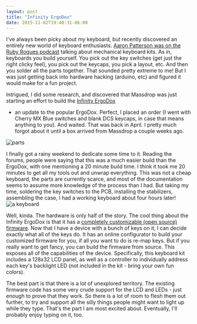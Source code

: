 ```yaml
---
layout: post
title: "Infinity ErgoDox"
date: 2015-11-02T19:40:31-06:00
---
```


I've always been picky about my keyboard, but recently discovered an entirely
new world of keyboard enthusiasts. [Aaron Patterson was on the Ruby Rogues podcast](https://devchat.tv/ruby-rogues/200-rr-200th-episode-free-for-all-)
talking about mechanical keyboard kits. As in, keyboards you build yourself.
You pick out the key switches (get just the right clicky feel), you pick out
the keycaps, you pick a layout, etc. And then you solder all the parts together.
That sounded pretty extreme to me! But I was just getting back into hardware
hacking (arduino, etc) and figured it would make for a fun project.

Intrigued, I did some research, and discovered that Massdrop was just starting
an effort to build the [Infinity ErgoDox](https://www.massdrop.com/buy/infinity-ergodox)
- an update to the popular ErgoDox.
Perfect, I placed an order (I went with Cherry MX Blue switches and blank DCS
keycaps, in case that means anything to you).
And waited. That was back in April. I pretty much
forgot about it until a box arrived from Massdrop a couple weeks ago.

![parts]({{site.baseurl}}/assets/infinity_ergodox_parts.jpg)

I finally got a rainy weekend to dedicate some time to it. Reading the forums,
people were saying that this was a much easier build than the ErgoDox, with one
mentioning a 20 minute build time. I think it took me 20 minutes to get all
my tools out and unwrap everything. This was not a cheap keyboard, the
parts are currently scarce, and most of the documentation seems to assume more
knowledge of the process than I had. But taking my time, soldering the key switches
to the PCB, installing the stabilizers, assembling the case, I had a working keyboard
about four hours later!
![a keyboard]({{site.baseurl}}/assets/infinity_ergodox_assembled.jpg)

Well, kinda. The hardware is only half of the story. The cool thing about the
Infinity ErgoDox is that it has a [completely customizable (open source) firmware](https://github.com/kiibohd/controller).
Now that I have a device with a bunch of keys on it, I can decide exactly
what all of the keys do. It has an online configurator to build your customized
firmware for you, if all you want to do is re-map keys. But if you really want
to get fancy, you can build the firmware from source. This exposes all of the
capabilities of the device. Specifically, this keyboard kit includes a 128x32
LCD panel, as well as a controller to individually address each key's backlight
LED (not included in the kit - bring your own fun colors).

The best part is that there is a lot of unexplored territory. The existing firmware
code has some very crude support for the LCD and LEDs - just enough to prove that
they work. So there is a lot of room to flesh them out further, to try and support
all the silly things people might want to light up while they type. That's the
part I am most excited about. Eventually, I'll probably enjoy typing on it, too.
